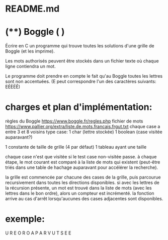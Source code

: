 # README.md
# (**) Boggle ( )

Écrire en C un programme qui trouve toutes les solutions d'une grille de Boggle (et les imprime).

Les mots authorisés peuvent être stockés dans un fichier texte où chaque ligne contiendra un mot.

Le programme doit prendre en compte le fait qu'au Boggle toutes les lettres sont non accentuées. (E peut correspondre l'un des caractères suivants: EÉÈËÊ)

# charges et plan d'implémentation:
règles du Boggle https://www.boggle.fr/regles.php
fichier de mots https://www.pallier.org/extra/liste.de.mots.francais.frgut.txt
chaque case a entre 3 et 8 voisins
type case:
	1 char (lettre stockée)
	1 boolean (case visitée auparavant?)

1 constante de taille de grille (4 par défaut)
1 tableau ayant une taille

chaque case n'est que visitée si le test case non-visitée passe.
à chaque étape, le mot courant est comparé à la liste de mots qui existent (peut-être triés dans une table de hachage auparavant pour accélérer la recherche).

la grille est commencée par chacune des cases de la grille, puis parcourue recursivement dans toutes les directions disponibles. si avec les lettres de la récursion présente, un mot est trouvé dans la liste de mots (avec les lettres dans le bon ordre), alors un compteur est incrémenté. la fonction arrive au cas d'arrêt lorsqu'aucunes des cases adjacentes sont disponibles.

# exemple:
U R E O 
R O A P
A R V U
T S E E

